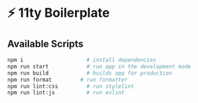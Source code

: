 # ⚡ 11ty Boilerplate

## Available Scripts

```bash
npm i                    # install dependencies
npm run start            # run app in the development mode
npm run build            # builds app for production
npm run format         # run formatter
npm run lint:css         # run stylelint
npm run lint:js          # run eslint
```
